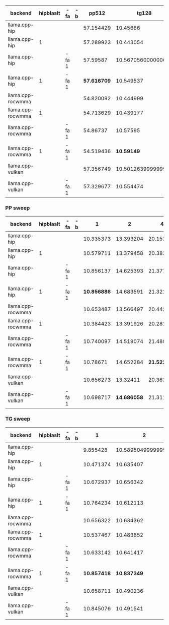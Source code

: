 | backend           | hipblaslt   | -fa   | -b   | pp512         | tg128              | max_mem   |
|-------------------|-------------|-------|------|---------------|--------------------|-----------|
| llama.cpp-hip     |             |       |      | 57.154429     | 10.45666           | **0**     |
| llama.cpp-hip     | 1           |       |      | 57.289923     | 10.443054          | **0**     |
| llama.cpp-hip     |             | -fa 1 |      | 57.59587      | 10.567056000000001 | **0**     |
| llama.cpp-hip     | 1           | -fa 1 |      | **57.616709** | 10.549537          | **0**     |
| llama.cpp-rocwmma |             |       |      | 54.820092     | 10.444999          | **0**     |
| llama.cpp-rocwmma | 1           |       |      | 54.713629     | 10.439177          | 5         |
| llama.cpp-rocwmma |             | -fa 1 |      | 54.86737      | 10.57595           | **0**     |
| llama.cpp-rocwmma | 1           | -fa 1 |      | 54.519436     | **10.59149**       | 5         |
| llama.cpp-vulkan  |             |       |      | 57.356749     | 10.501263999999999 | **0**     |
| llama.cpp-vulkan  |             | -fa 1 |      | 57.329677     | 10.554474          | **0**     |


### PP sweep


| backend           | hipblaslt   | -fa   | -b   | 1             | 2             | 4             | 8             | 16            | 32            | 64            | 128           | 256           | 512           | 1024         | 2048          | 4096          | 8192          |
|-------------------|-------------|-------|------|---------------|---------------|---------------|---------------|---------------|---------------|---------------|---------------|---------------|---------------|--------------|---------------|---------------|---------------|
| llama.cpp-hip     |             |       |      | 10.335373     | 13.393204     | 20.1517       | 25.957446     | 35.546784     | 42.942549     | 49.694867     | 54.437001     | 56.349326     | 57.154429     | **56.49349** | 54.778208     | **52.255308** | **47.340506** |
| llama.cpp-hip     | 1           |       |      | 10.579711     | 13.379458     | 20.383344     | 26.015393     | 35.81644      | 42.778988     | 49.767364     | 53.937793     | 56.522669     | 57.289923     | 56.424014    | 55.063946     | 52.1973       | 46.956413     |
| llama.cpp-hip     |             | -fa 1 |      | 10.856137     | 14.625393     | 21.377886     | 27.105074     | **37.057905** | 44.225396     | 50.875846     | 55.076987     | **57.436298** | 57.59587      | 54.467439    | 49.436155     | 41.381604     | 31.463694     |
| llama.cpp-hip     | 1           | -fa 1 |      | **10.856886** | 14.683591     | 21.321973     | **27.237358** | 36.938084     | **44.419899** | **50.888524** | 55.02936      | 57.152406     | **57.616709** | 54.22638     | 48.75434      | 41.322977     | 31.13315      |
| llama.cpp-rocwmma |             |       |      | 10.653487     | 13.566497     | 20.442934     | 26.111967     | 34.932203     | 41.757266     | 48.094233     | 51.903888     | 53.888831     | 54.820092     | 54.23812     | 52.816728     | 50.248283     | 45.458215     |
| llama.cpp-rocwmma | 1           |       |      | 10.384423     | 13.391926     | 20.281409     | 25.932045     | 34.809131     | 41.413579     | 48.096116     | 51.814063     | 54.177272     | 54.713629     | 54.171971    | 52.7539       | 50.328761     | 45.564813     |
| llama.cpp-rocwmma |             | -fa 1 |      | 10.740097     | 14.519074     | 21.480484     | 26.994725     | 36.126375     | 43.068187     | 49.200419     | 53.201875     | 54.995438     | 54.86737      | 51.399636    | 46.41476      | 37.371937     | 27.468541     |
| llama.cpp-rocwmma | 1           | -fa 1 |      | 10.78671      | 14.652284     | **21.522175** | 27.124085     | 36.0502       | 42.808536     | 48.903165     | 52.964723     | 54.616944     | 54.519436     | 51.311919    | 46.031262     | 37.621556     | 27.414523     |
| llama.cpp-vulkan  |             |       |      | 10.656273     | 13.32411      | 20.361135     | 26.087196     | 35.716466     | 42.686499     | 49.490464     | 54.449902     | 56.225501     | 57.356749     | 56.389129    | **55.126116** | 52.201935     | 47.065526     |
| llama.cpp-vulkan  |             | -fa 1 |      | 10.698717     | **14.686058** | 21.311581     | 27.057202     | 36.85397      | 44.14359      | 50.7041       | **55.316804** | 57.10476      | 57.329677     | 54.317199    | 48.527952     | 41.171078     | 31.329247     |


### TG sweep


| backend           | hipblaslt   | -fa   | -b   | 1             | 2                  | 4             | 8             | 16            | 32            | 64            | 128                | 256           | 512                | 1024          | 2048              | 4096         | 8192         |
|-------------------|-------------|-------|------|---------------|--------------------|---------------|---------------|---------------|---------------|---------------|--------------------|---------------|--------------------|---------------|-------------------|--------------|--------------|
| llama.cpp-hip     |             |       |      | 9.855428      | 10.589504999999999 | 10.558699     | 10.503011     | 10.498516     | 10.47526      | 10.458335     | 10.45666           | 10.407066     | 10.320772999999999 | 10.193897     | 9.932556          | 9.447319     | 8.641306     |
| llama.cpp-hip     | 1           |       |      | 10.471374     | 10.635407          | 10.528893     | 10.545512     | 10.539572     | 10.449759     | 10.472267     | 10.443054          | 10.434142     | 10.338629          | 10.200968     | 9.935759000000001 | 9.460874     | 8.640379     |
| llama.cpp-hip     |             | -fa 1 |      | 10.672937     | 10.656342          | 10.69002      | 10.57581      | **10.676752** | 10.622187     | 10.624326     | 10.567056000000001 | 10.518236     | 10.46856           | 10.250045     | 9.898775          | 9.25915      | 8.304294     |
| llama.cpp-hip     | 1           | -fa 1 |      | 10.764234     | 10.612113          | 10.712624     | **10.737108** | 10.645183     | 10.626757     | **10.630386** | 10.549537          | **10.537548** | 10.449269          | 10.22171      | 9.886136          | 9.290409     | 8.376372     |
| llama.cpp-rocwmma |             |       |      | 10.656322     | 10.634362          | 10.537891     | 10.548803     | 10.542725     | 10.448661     | 10.465416     | 10.444999          | 10.433052     | 10.34348           | 10.213345     | 9.947664          | 9.46174      | 8.641803     |
| llama.cpp-rocwmma | 1           |       |      | 10.537467     | 10.483852          | 10.674644     | 10.534777     | 10.504209     | 10.504718     | 10.473842     | 10.439177          | 10.406302     | 10.360053          | 10.215648     | **9.961867**      | 9.457926     | 8.644561     |
| llama.cpp-rocwmma |             | -fa 1 |      | 10.633142     | 10.641417          | **10.823303** | 10.657473     | 10.612964     | 10.62001      | 10.600596     | 10.57595           | 10.534036     | 10.450244          | **10.254256** | 9.815399          | 9.188691     | 8.115108     |
| llama.cpp-rocwmma | 1           | -fa 1 |      | **10.857418** | **10.837349**      | 10.68841      | 10.646041     | 10.590743     | 10.613416     | 10.598248     | **10.59149**       | 10.523465     | 10.445248          | 10.248176     | 9.83525           | 9.181952     | 8.09257      |
| llama.cpp-vulkan  |             |       |      | 10.658711     | 10.490236          | 10.639827     | 10.583252     | 10.43731      | 10.453692     | 10.451226     | 10.501263999999999 | 10.427745     | 10.371156          | 10.224828     | 9.958181          | **9.475824** | **8.645058** |
| llama.cpp-vulkan  |             | -fa 1 |      | 10.845076     | 10.491541          | 10.743504     | 10.657102     | 10.660252     | **10.658237** | 10.57555      | 10.554474          | 10.527394     | **10.469338**      | 10.243912     | 9.884806          | 9.284432     | 8.349983     |